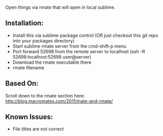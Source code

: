 Open things via rmate that will open in local sublime.

Installation:
-------------
* Install this via sublime package control (OR just checkout this git repo into your packages directory)
* Start sublime rmate server from the cmd-shift-p menu
* Port forward 52698 from the remote server to localhost (ssh -R 52698:localhost:52698 user@server)
* Download the rmate executable there
* rmate filename

Based On:
--------
Scroll down to the rmate section here: http://blog.macromates.com/2011/mate-and-rmate/

Known Issues:
-------------
* File titles are not correct
